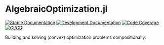 # AlgebraicOptimization.jl

[![Stable Documentation](https://img.shields.io/badge/docs-stable-blue.svg)](https://AlgebraicJulia.github.io/AlgebraicOptimization.jl/stable)
[![Development Documentation](https://img.shields.io/badge/docs-dev-blue.svg)](https://AlgebraicJulia.github.io/AlgebraicOptimization.jl/dev)
[![Code Coverage](https://codecov.io/gh/AlgebraicJulia/AlgebraicOptimization.jl/branch/main/graph/badge.svg)](https://codecov.io/gh/AlgebraicJulia/AlgebraicOptimizatione.jl)
[![CI/CD](https://github.com/AlgebraicJulia/AlgebraicOptimization.jl/actions/workflows/julia_ci.yml/badge.svg)](https://github.com/AlgebraicJulia/AlgebraicOptimization.jl/actions/workflows/julia_ci.yml)

Building and solving (convex) optimization problems compositionally.


